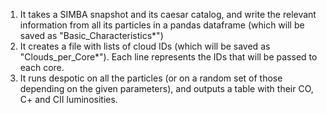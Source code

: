 1) It takes a SIMBA snapshot and its caesar catalog, and write the relevant information from all its particles in a pandas dataframe (which will be saved as "Basic_Characteristics*")
2) It creates a file with lists of cloud IDs (which will be saved as "Clouds_per_Core*"). Each line represents the IDs that will be passed to each core.
3) It runs despotic on all the particles (or on a random set of those depending on the given parameters), and outputs a table with their CO, C+ and CII luminosities.
